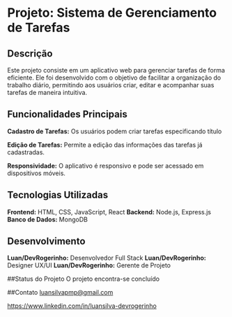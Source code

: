 # Projeto: Sistema de Gerenciamento de Tarefas

## Descrição
Este projeto consiste em um aplicativo web para gerenciar tarefas de forma eficiente. Ele foi desenvolvido com o objetivo de facilitar a organização do trabalho diário, permitindo aos usuários criar, editar e acompanhar suas tarefas de maneira intuitiva.

## Funcionalidades Principais
**Cadastro de Tarefas:** Os usuários podem criar tarefas especificando título

**Edição de Tarefas:** Permite a edição das informações das tarefas já cadastradas.

**Responsividade:** O aplicativo é responsivo e pode ser acessado em dispositivos móveis.

## Tecnologias Utilizadas
**Frontend:** HTML, CSS, JavaScript, React
**Backend:** Node.js, Express.js
**Banco de Dados:** MongoDB

## Desenvolvimento
**Luan/DevRogerinho:** Desenvolvedor Full Stack
**Luan/DevRogerinho:** Designer UX/UI
**Luan/DevRogerinho:** Gerente de Projeto

##Status do Projeto
O projeto encontra-se concluído

##Contato
luansilvapmp@gmail.com

https://www.linkedin.com/in/luansilva-devrogerinho

